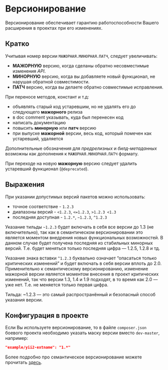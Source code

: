Версионирование
==============

Версионирование обеспечивает гарантию работоспособности Вашего расширения в проектах при его изменениях.

## Кратко

Учитывая номер версии `МАЖОРНАЯ.МИНОРНАЯ.ПАТЧ`, следует увеличивать:

* **МАЖОРНУЮ** версию, когда сделаны обратно несовместимые изменения *API*.
* **МИНОРНУЮ** версию, когда вы добавляете новый функционал, не нарушая обратной совместимости.
* **ПАТЧ** версию, когда вы делаете обратно совместимые исправления.

При переносе методов, констант и т.д:

* объявлять старый код устаревшим, но не удалять его до следующего **мажорного** релиза
* в doc comment указывать, куда был перенесен код
* написать документацию
* повысить **минорную** или **патч** версию
* при выпуске **мажорной** версии, весь код, который помечен как устаревший, удаляется

Дополнительные обозначения для *предрелизных* и *билд-метаданных* возможны как дополнения к `МАЖОРНАЯ.МИНОРНАЯ.ПАТЧ` формату.

При переходе на новую **мажорную** версию следует удалить устаревший функционал (`@deprecated`).

## Выражения

При указании допустимых версий пакетов можно использовать:

* точное соответствие - `1.2.3`
* диапазоны версий - `<1.2.3`, `<=1.2.3`, `>1.2.3 <1.3`
* последняя доступная - `1.2.*`, `~1.2.3`, `^1.2.3`

Указание тильды `~1.2.3` будет включать в себя все версии до 1.3 (не включительно), 
так как в семантическом версионировании это является моментом внедрения новых функциональных возможностей. 
В данном случае будет получена последняя из стабильных минорных версий. Т.е. будет меняться только последняя цифра — 1.2.5, 1.2.8 и тд.

Указание знака вставки `^1.2.3` буквально означает “опасаться только критических изменений” 
и будет включать в себя версии вплоть до 2.0. 
Применительно к семантическому версионированию, 
изменение мажорной версии является моментом внесения в проект критических изменений, 
так что версии 1.3, 1.4 и 1.9 подходят, в то время как 2.0 — уже нет.
Т.е. не меняется только первая цифра.

Тильда: ~1.2.3 — это самый распространённый и безопасный способ указания версии.


## Конфигурация в проекте

Если Вы используете версионирование, то в файле `composer.json` боевого проекта необходимо указать маску версии вместо `dev-master`, например:

```json
"example/yii2-extname": "1.*"
```

Более подробно про семантическое версионирование можете прочитать [здесь](http://semver.org/lang/ru).
